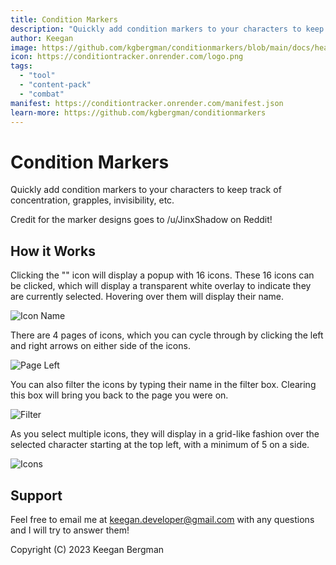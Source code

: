 ```yaml
---
title: Condition Markers
description: "Quickly add condition markers to your characters to keep track of concentration, grapples, invisibility, etc."
author: Keegan
image: https://github.com/kgbergman/conditionmarkers/blob/main/docs/header.jpg
icon: https://conditiontracker.onrender.com/logo.png
tags:
  - "tool"
  - "content-pack"
  - "combat"
manifest: https://conditiontracker.onrender.com/manifest.json
learn-more: https://github.com/kgbergman/conditionmarkers
---
```


# Condition Markers

Quickly add condition markers to your characters to keep track of concentration, grapples, invisibility, etc.

Credit for the marker designs goes to /u/JinxShadow on Reddit!

## How it Works

Clicking the "" icon will display a popup with 16 icons.
These 16 icons can be clicked, which will display a transparent white overlay to indicate they are currently selected. Hovering over them will display their name. 

![Icon Name](https://raw.githubusercontent.com/kgbergman/conditionmarkers/main/docs/iconname.jpg)


There are 4 pages of icons, which you can cycle through by clicking the left and right arrows on either side of the icons.

![Page Left](https://raw.githubusercontent.com/kgbergman/conditionmarkers/main/docs/pageleft.jpg)


You can also filter the icons by typing their name in the filter box. Clearing this box will bring you back to the page you were on.

![Filter](https://raw.githubusercontent.com/kgbergman/conditionmarkers/main/docs/filter.jpg)


As you select multiple icons, they will display in a grid-like fashion over the selected character starting at the top left, with a minimum of 5 on a side.

![Icons](https://raw.githubusercontent.com/kgbergman/conditionmarkers/main/docs/icongrid.jpg)

## Support

Feel free to email me at keegan.developer@gmail.com with any questions and I will try to answer them!

Copyright (C) 2023 Keegan Bergman
